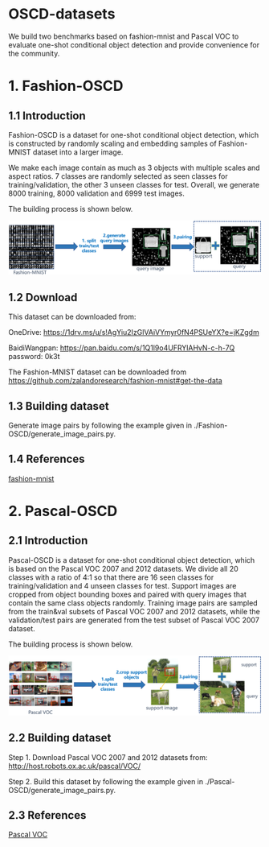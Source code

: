 # OSCD-datasets
We build two benchmarks based on fashion-mnist and Pascal VOC to evaluate one-shot conditional object detection and provide convenience for the community.  

# 1. Fashion-OSCD

## 1.1 Introduction

Fashion-OSCD is a dataset for one-shot conditional object detection, which is constructed by randomly scaling and embedding samples of Fashion-MNIST dataset into a larger image.

We make each image contain as much as 3 objects with multiple scales and aspect ratios. 7 classes are randomly selected as seen classes for training/validation, the other 3 unseen classes for test. Overall, we generate 8000 training, 8000 validation and 6999 test images. 

The building process is shown below.

![fashionOSCDpipeline](./Fashion-OSCD/fashionOSCDpipeline.png) 

## 1.2 Download

This dataset can be downloaded from:

OneDrive: https://1drv.ms/u/s!AgYiu2IzGlVAiVYmyr0fN4PSUeYX?e=jKZgdm

BaidiWangpan: https://pan.baidu.com/s/1Q1l9o4UFRYlAHvN-c-h-7Q  password: 0k3t 

The Fashion-MNIST dataset can be downloaded from  https://github.com/zalandoresearch/fashion-mnist#get-the-data

## 1.3 Building dataset

Generate image pairs by following the example given in ./Fashion-OSCD/generate_image_pairs.py.

## 1.4 References
[fashion-mnist](https://github.com/zalandoresearch/fashion-mnist)

# 2. Pascal-OSCD

## 2.1 Introduction

Pascal-OSCD is a dataset for one-shot conditional object detection, which is based on the Pascal VOC 2007 and 2012 datasets. We divide all 20 classes with a ratio of 4:1 so that there are 16 seen classes for training/validation and 4 unseen classes for test. Support images are cropped from object bounding
boxes and paired with query images that contain the same class objects randomly. Training image pairs are sampled from the train&val subsets of Pascal VOC 2007 and 2012 datasets, while the validation/test pairs are generated from the test subset of Pascal VOC 2007 dataset.  

The building process is shown below.

![PascalOSCDpipeline](./Pascal-OSCD/PascalOSCDpipeline.png)

## 2.2 Building dataset

Step 1. Download Pascal VOC 2007 and 2012 datasets from: http://host.robots.ox.ac.uk/pascal/VOC/

Step 2. Build this dataset by following the example given in ./Pascal-OSCD/generate_image_pairs.py.

## 2.3 References

[Pascal VOC](http://host.robots.ox.ac.uk/pascal/VOC/)

